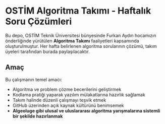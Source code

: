 # OSTİM Algoritma Takımı - Haftalık Soru Çözümleri

Bu depo, OSTİM Teknik Üniversitesi bünyesinde Furkan Aydın hocamızın önderliğinde yürütülen **Algoritma Takımı** faaliyetleri kapsamında oluşturulmuştur.
Her hafta belirlenen algoritma sorularının çözümü, takım üyeleri tarafından burada paylaşılacaktır.

## Amaç

Bu çalışmanın temel amacı:

- Algoritma ve problem çözme becerilerini geliştirmek  
- Kodlama pratiği yaparak yazılım mülakatlarına hazırlık sağlamak  
- Takım halinde düzenli çalışmayı teşvik etmek  
- GitHub üzerinden açık kaynak kültürünü benimsemek  
- **Algeoluge gibi ulusal ve uluslararası algoritma yarışmalarına sistemli bir şekilde hazırlanmak**


